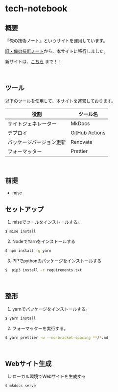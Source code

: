 # tech-notebook

## 概要

『俺の技術ノート』というサイトを運用しています。

[旧・俺の技術ノート](https://github.com/hiroki-it/tech-notebook_old)から、本サイトに移行しました。

新サイトは、[こちら](https://hiroki-it.github.io/tech-notebook) まで！！

<br>

## ツール

以下のツールを使用して、本サイトを運営しております。

| 役割                     | ツール名       |
| ------------------------ | -------------- |
| サイトジェネレーター     | MkDocs         |
| デプロイ                 | GitHub Actions |
| パッケージバージョン更新 | Renovate       |
| フォーマッター           | Prettier       |

<br>

## 前提

- mise

## セットアップ

1. miseでツールをインストールする。

```bash
$ mise install
```

2. NodeでYarnをインストールする

```bash
$ npm install -g yarn
```

3. PIPでpythonのパッケージをインストールする

```bash
$  pip3 install -r requirements.txt   
```

<br>

## 整形

1. yarnでパッケージをインストールする。

```bash
$ yarn install
```

2. フォーマッターを実行する。

```bash
$ yarn prettier -w --no-bracket-spacing **/*.md
```

<br>

## Webサイト生成

1. ローカル環境でWebサイトを生成する

```bash
$ mkdocs serve
```
